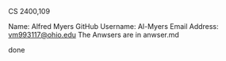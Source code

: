 CS 2400,109

Name: Alfred Myers
GitHub Username: Al-Myers
Email Address: vm993117@ohio.edu
The Anwsers are in anwser.md

done
